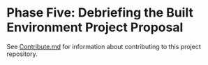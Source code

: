 # Phase Five: Debriefing the Built Environment Project Proposal

See [Contribute.md](https://github.com/BEICBIM/BEICPBLChallenge/blob/master/Contribute.md) for information about contributing to this project repository.

